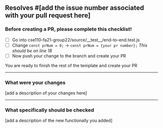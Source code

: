 ## Resolves #[add the issue number associated with your pull request here] 
### Before creating a PR, please complete this checklist!
- [ ] Go into cse110-fa21-group22/source/\_\_test\_\_/end-to-end.test.js
- [ ] Change ```const prNum = 0;``` -> ```const prNum = {your pr number};``` _This should be on line 18_ 
- [ ] Now push your change to the branch and create your PR

You are ready to finish the rest of the template and create your PR
___

### What were your changes

[add a description of your changes here]

---

### What specifically should be checked 

[add a description of the new functionally you added]
